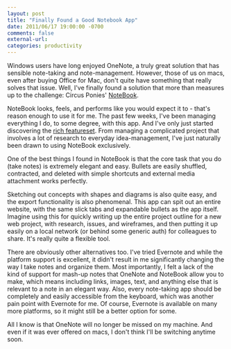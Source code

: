 ```yaml
---
layout: post
title: "Finally Found a Good Notebook App"
date: 2011/06/17 19:00:00 -0700
comments: false
external-url:
categories: productivity
---
```



Windows users have long enjoyed OneNote, a truly great solution that has sensible 
note-taking and note-management. However, those of us on macs, even after buying 
Office for Mac, don't quite have something that really solves that issue. Well, 
I've finally found a solution that more than measures up to the challenge: 
Circus Ponies' [NoteBook][1].

NoteBook looks, feels, and performs like you would expect it to - that's reason 
enough to use it for me. The past few weeks, I've been managing everything 
I do, to some degree, with this app. And I've only just started discovering 
the [rich featureset][2]. From managing a complicated project that involves 
a lot of research to everyday idea-management, I've just naturally been drawn 
to using NoteBook exclusively.

One of the best things I found in NoteBook is that the core task that you do 
(take notes) is extremely elegant and easy. Bullets are easily shuffled, contracted, 
and deleted with simple shortcuts and external media attachment works perfectly. 

Sketching out concepts with shapes and diagrams is also quite easy, and the 
export functionality is also phenomenal. This app can spit out an entire website, 
with the same slick tabs and expandable bullets as the app itself. Imagine 
using this for quickly writing up the entire project outline for a new web 
project, with research, issues, and wireframes, and then putting it up easily 
on a local network (or behind some generic auth) for colleagues to share. It's 
really quite a flexible tool.

There are obviously other alternatives too. I've tried Evernote and while the 
platform support is excellent, it didn't result in me significantly changing 
the way I take notes and organize them. Most importantly, I felt a lack of 
the kind of support for mash-up notes that OneNote and NoteBook allow you to 
make, which means including links, images, text, and anything else that is 
relevant to a note in an elegant way. Also, every note-taking app should be 
completely and easily accessible from the keyboard, which was another pain 
point with Evernote for me. Of course, Evernote is available on many more platforms, 
so it might still be a better option for some.

All I know is that OneNote will no longer be missed on my machine. And even 
if it was ever offered on macs, I don't think I'll be switching anytime soon. 



[1]: http://www.circusponies.com/
[2]: http://www.circusponies.com/technical-specifications
